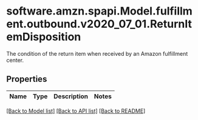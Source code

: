 # software.amzn.spapi.Model.fulfillment.outbound.v2020_07_01.ReturnItemDisposition
The condition of the return item when received by an Amazon fulfillment center.

## Properties

Name | Type | Description | Notes
------------ | ------------- | ------------- | -------------

[[Back to Model list]](../README.md#documentation-for-models) [[Back to API list]](../README.md#documentation-for-api-endpoints) [[Back to README]](../README.md)

